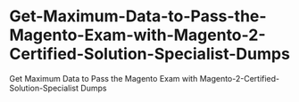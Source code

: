 # Get-Maximum-Data-to-Pass-the-Magento-Exam-with-Magento-2-Certified-Solution-Specialist-Dumps
Get Maximum Data to Pass the Magento Exam with Magento-2-Certified-Solution-Specialist Dumps
